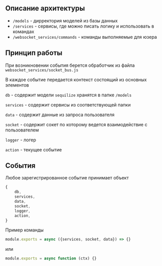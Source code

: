## Описание архитектуры

- `/models` - дирректория моделей из базы данных
- `/services` - сервисы, где можно писать логику и использовать в командах
- `/websocket_services/commands` - команды выполняемые для юзера

## Принцип работы

При возникновении события берется обработчик из файла `websocket_services/socket_bus.js`

В каждое событие передается контекст состоящий из основных элементов

`db` - содержит модели `sequilize` хранятся в папке `/models`

`services` - содержит сервисы из соответствующей папки

`data` - содержит данные из запроса пользователя

`socket` - содержит сокет по которому ведется взаимодействие с пользователем

`logger` - логер 

`action` - текущее событие

## События

Любое зарегистрированное событие принимает объект
```js
{
    db,
    services,
    data,
    socket,
    logger,
    action,
}
```

Пример команды
```js
module.exports = async ({services, socket, data}) => {}
```

или

```js
module.exports = async function (ctx) {}
```
